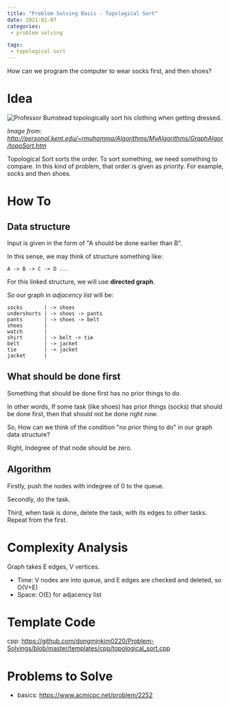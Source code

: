 ```yaml
---
title: "Problem Solving Basis - Topological Sort"
date: 2021-02-07
categories:
 - problem solving 

tags:
 - topological sort
---
```


How can we program the computer to wear socks first, and then shoes?

# Idea

<img src="http://personal.kent.edu/~rmuhamma/Algorithms/MyAlgorithms/GraphAlgor/Gifs/topoSortProfBumstead.gif" alt="Professor Bumstead topologically sort his clothing when getting dressed.">

*Image from: http://personal.kent.edu/~rmuhamma/Algorithms/MyAlgorithms/GraphAlgor/topoSort.htm*



Topological Sort sorts the order. To sort something, we need something to compare. In this kind of problem, that order is given as priority. For example, socks and then shoes. 

# How To
## Data structure
Input is given in the form of "A should be done earlier than B".

In this sense, we may think of structure something like:

```
A -> B -> C -> D ...
```

For this linked structure, we will use **directed graph**.



So our graph in *adjacency list* will be:

```
socks       | -> shoes
undershorts | -> shoes -> pants
pants		| -> shoes -> belt
shoes		|
watch		|
shirt		| -> belt -> tie
belt		| -> jacket
tie			| -> jacket
jacket		|
```



## What should be done first

Something that should be done first has no prior things to do.

In other words, If some task (like shoes) has prior things (socks) that should be done first, then that should not be done right now.



So, How can we think of the condition "no prior thing to do" in our graph data structure?

Right, Indegree of that node should be zero.



## Algorithm
Firstly, push the nodes with indegree of 0 to the queue.

Secondly, do the task.

Third, when task is done, delete the task, with its edges to other tasks. Repeat from the first.



# Complexity Analysis
Graph takes E edges, V vertices.
- Time: V nodes are into queue, and E edges are checked and deleted, so O(V+E)
- Space: O(E) for adjacency list

# Template Code
cpp: <https://github.com/dongminkim0220/Problem-Solvings/blob/master/templates/cpp/topological_sort.cpp>

# Problems to Solve
- basics: <https://www.acmicpc.net/problem/2252>
